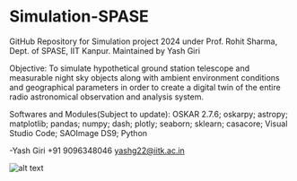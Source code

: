 # Simulation-SPASE
GitHub Repository for Simulation project 2024 under Prof. Rohit Sharma, Dept. of SPASE, IIT Kanpur. Maintained by Yash Giri

Objective: To simulate hypothetical ground station telescope and measurable night sky objects along with ambient environment conditions and geographical parameters in order to create a digital twin of the entire radio astronomical observation and analysis system.

Softwares and Modules(Subject to update): OSKAR 2.7.6; oskarpy; astropy; matplotlib; pandas; numpy; dash; plotly; seaborn; sklearn; casacore; Visual Studio Code; SAOImage DS9; Python





-Yash Giri
+91 9096348046
yashg22@iitk.ac.in

![alt text](https://www.skao.int/sites/default/files/styles/ti_1500/public/2022-02/Sites.jpg?itok=UgfGEU4T)
